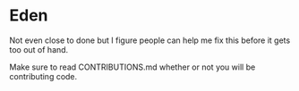 # Eden

Not even close to done but I figure people can help me fix this before it gets too out of hand.

Make sure to read CONTRIBUTIONS.md whether or not you will be contributing code.
